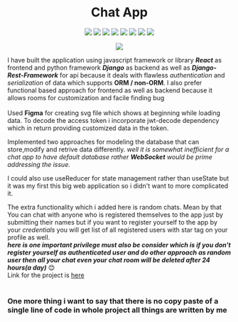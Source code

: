 <h1 align="center">Chat App</h1>
<p align="center"><img src="https://img.shields.io/badge/Framework-React-blue"> <img src="https://img.shields.io/badge/Framework-Django-orange"> <img src="https://img.shields.io/badge/Framework-Django--Rest--Framwork-red"> <img src="https://img.shields.io/badge/-JavaScript-yellow"> <img src="https://img.shields.io/badge/-Python-orange"> <img src="https://img.shields.io/badge/-Figma-ff69b4"> <img src="https://img.shields.io/badge/-Jwt--Decode-brightgreen"> <img src="https://img.shields.io/badge/-PostgreSQL-red"></p>
<p align="center"><a href="https://twitter.com/anand_dudi"><img src="https://img.shields.io/twitter/follow/anand_dudi.svg?style=social" /></a></p>
I have built the application using javascript framework or library <b><i>React</i></b> as frontend and python framework <b><i>Django</i></b> as backend as well as <b><i>Django-Rest-Framework</i></b> for api because it deals with flawless <i>authentication</i> and <i>serialization</i> of data which supports <b>ORM / non-ORM</b>. I also prefer functional based approach for frontend as well as backend because it allows rooms for customization and facile finding bug<br/>
<br>
Used <b>Figma</b> for creating svg file which shows at beginning while loading data. To decode the access token i incorporate jwt-decode dependency which in return providing customized data in the token.

Implemented two approaches for modeling the database that can store,modify and retrive data differently. <i>well it is somewhat inefficient for a chat app to have default database rather <b><i>WebSocket</i></b> would be prime addressing the issue.</i>

I could also use useReducer for state management rather than useState but it was my first this big web application so i didn't want to more complicated it.  

The extra functionality which i added here is random chats. Mean by that You can chat with 
anyone who is registered themselves to the app just by submitting their names but if you want to register 
yourself to the app by your <em>credentials</em> you will get list of all registered users with star tag on your profile
as well.<br><b><i>here is one important privilege must also be consider which is if you don't register yourself as authenticated user
and do other approach as random user then all your chat even your chat room will be deleted after 24 hours(a day)</i></b> :blush:
<br>
Link for the project is <a href="https://dudichatapp.herokuapp.com/">here</a>
<br><br>
<h3>One more thing i want to say that there is no copy paste of a single line of code in whole project all things are written by me</h3>

   
